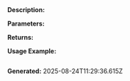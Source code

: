 
## 

**Description:** 

**Parameters:**


**Returns:** 

**Usage Example:**
```typescript

```

**Generated:** 2025-08-24T11:29:36.615Z
